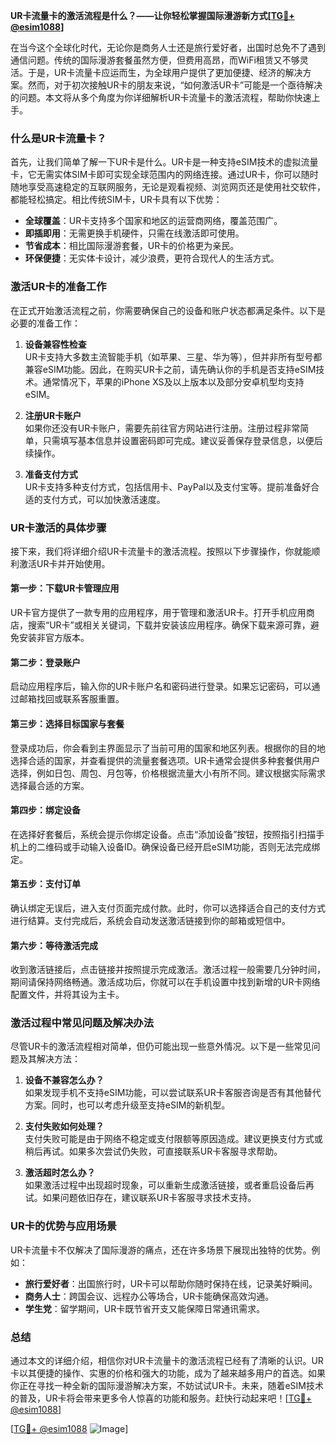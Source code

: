 **UR卡流量卡的激活流程是什么？——让你轻松掌握国际漫游新方式[[TG💪+ @esim1088](https://t.me/s/esim1088)]**

在当今这个全球化时代，无论你是商务人士还是旅行爱好者，出国时总免不了遇到通信问题。传统的国际漫游套餐虽然方便，但费用高昂，而WiFi租赁又不够灵活。于是，UR卡流量卡应运而生，为全球用户提供了更加便捷、经济的解决方案。然而，对于初次接触UR卡的朋友来说，“如何激活UR卡”可能是一个亟待解决的问题。本文将从多个角度为你详细解析UR卡流量卡的激活流程，帮助你快速上手。

### **什么是UR卡流量卡？**
首先，让我们简单了解一下UR卡是什么。UR卡是一种支持eSIM技术的虚拟流量卡，它无需实体SIM卡即可实现全球范围内的网络连接。通过UR卡，你可以随时随地享受高速稳定的互联网服务，无论是观看视频、浏览网页还是使用社交软件，都能轻松搞定。相比传统SIM卡，UR卡具有以下优势：
- **全球覆盖**：UR卡支持多个国家和地区的运营商网络，覆盖范围广。
- **即插即用**：无需更换手机硬件，只需在线激活即可使用。
- **节省成本**：相比国际漫游套餐，UR卡的价格更为亲民。
- **环保便捷**：无实体卡设计，减少浪费，更符合现代人的生活方式。

### **激活UR卡的准备工作**
在正式开始激活流程之前，你需要确保自己的设备和账户状态都满足条件。以下是必要的准备工作：
1. **设备兼容性检查**  
   UR卡支持大多数主流智能手机（如苹果、三星、华为等），但并非所有型号都兼容eSIM功能。因此，在购买UR卡之前，请先确认你的手机是否支持eSIM技术。通常情况下，苹果的iPhone XS及以上版本以及部分安卓机型均支持eSIM。

2. **注册UR卡账户**  
   如果你还没有UR卡账户，需要先前往官方网站进行注册。注册过程非常简单，只需填写基本信息并设置密码即可完成。建议妥善保存登录信息，以便后续操作。

3. **准备支付方式**  
   UR卡支持多种支付方式，包括信用卡、PayPal以及支付宝等。提前准备好合适的支付方式，可以加快激活速度。

### **UR卡激活的具体步骤**
接下来，我们将详细介绍UR卡流量卡的激活流程。按照以下步骤操作，你就能顺利激活UR卡并开始使用。

#### **第一步：下载UR卡管理应用**
UR卡官方提供了一款专用的应用程序，用于管理和激活UR卡。打开手机应用商店，搜索“UR卡”或相关关键词，下载并安装该应用程序。确保下载来源可靠，避免安装非官方版本。

#### **第二步：登录账户**
启动应用程序后，输入你的UR卡账户名和密码进行登录。如果忘记密码，可以通过邮箱找回或联系客服重置。

#### **第三步：选择目标国家与套餐**
登录成功后，你会看到主界面显示了当前可用的国家和地区列表。根据你的目的地选择合适的国家，并查看提供的流量套餐选项。UR卡通常会提供多种套餐供用户选择，例如日包、周包、月包等，价格根据流量大小有所不同。建议根据实际需求选择最合适的方案。

#### **第四步：绑定设备**
在选择好套餐后，系统会提示你绑定设备。点击“添加设备”按钮，按照指引扫描手机上的二维码或手动输入设备ID。确保设备已经开启eSIM功能，否则无法完成绑定。

#### **第五步：支付订单**
确认绑定无误后，进入支付页面完成付款。此时，你可以选择适合自己的支付方式进行结算。支付完成后，系统会自动发送激活链接到你的邮箱或短信中。

#### **第六步：等待激活完成**
收到激活链接后，点击链接并按照提示完成激活。激活过程一般需要几分钟时间，期间请保持网络畅通。激活成功后，你就可以在手机设置中找到新增的UR卡网络配置文件，并将其设为主卡。

### **激活过程中常见问题及解决办法**
尽管UR卡的激活流程相对简单，但仍可能出现一些意外情况。以下是一些常见问题及其解决方法：

1. **设备不兼容怎么办？**  
   如果发现手机不支持eSIM功能，可以尝试联系UR卡客服咨询是否有其他替代方案。同时，也可以考虑升级至支持eSIM的新机型。

2. **支付失败如何处理？**  
   支付失败可能是由于网络不稳定或支付限额等原因造成。建议更换支付方式或稍后再试。如果多次尝试仍失败，可直接联系UR卡客服寻求帮助。

3. **激活超时怎么办？**  
   如果激活过程中出现超时现象，可以重新生成激活链接，或者重启设备后再试。如果问题依旧存在，建议联系UR卡客服寻求技术支持。

### **UR卡的优势与应用场景**
UR卡流量卡不仅解决了国际漫游的痛点，还在许多场景下展现出独特的优势。例如：
- **旅行爱好者**：出国旅行时，UR卡可以帮助你随时保持在线，记录美好瞬间。
- **商务人士**：跨国会议、远程办公等场合，UR卡能确保高效沟通。
- **学生党**：留学期间，UR卡既节省开支又能保障日常通讯需求。

### **总结**
通过本文的详细介绍，相信你对UR卡流量卡的激活流程已经有了清晰的认识。UR卡以其便捷的操作、实惠的价格和强大的功能，成为了越来越多用户的首选。如果你正在寻找一种全新的国际漫游解决方案，不妨试试UR卡。未来，随着eSIM技术的普及，UR卡将会带来更多令人惊喜的功能和服务。赶快行动起来吧！[[TG💪+ @esim1088](https://t.me/s/esim1088)]

[[TG💪+ @esim1088](https://t.me/s/esim1088) ![Image](https://i.postimg.cc/4NQfJmqS/Snipaste-2025-05-13-00-14-12.png)]